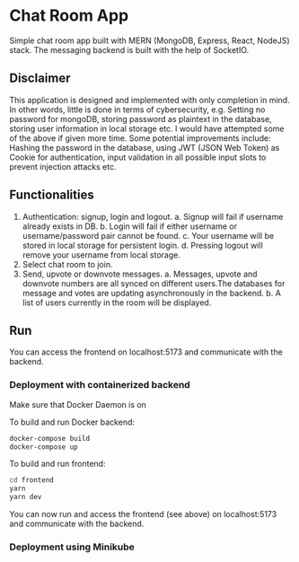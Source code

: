 # Chat Room App

Simple chat room app built with MERN (MongoDB, Express, React, NodeJS) stack. The messaging backend is built with the help of SocketIO.

## Disclaimer

This application is designed and implemented with only completion in mind. In other words, little is done in terms of cybersecurity, e.g. Setting no password for mongoDB, storing password as plaintext in the database, storing user information in local storage etc. I would have attempted some of the above if given more time. Some potential improvements include: Hashing the password in the database, using JWT (JSON Web Token) as Cookie for authentication, input validation in all possible input slots to prevent injection attacks etc.

## Functionalities

1. Authentication: signup, login and logout.
    a. Signup will fail if username already exists in DB.
    b. Login will fail if either username or username/password pair cannot be found.
    c. Your username will be stored in local storage for persistent login.
    d. Pressing logout will remove your username from local storage.
2. Select chat room to join.
3. Send, upvote or downvote messages.
    a. Messages, upvote and downvote numbers are all synced on different users.The databases for message and votes are updating asynchronously in the backend.
    b. A list of users currently in the room will be displayed.

## Run

You can access the frontend on localhost:5173 and communicate with the backend.

### Deployment with containerized backend
Make sure that Docker Daemon is on

To build and run Docker backend:

```bash
docker-compose build
docker-compose up
```

To build and run frontend:
```bash
cd frontend
yarn
yarn dev
```

You can now run and access the frontend (see above) on localhost:5173 and communicate with the backend.

### Deployment using Minikube

